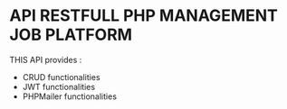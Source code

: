 # API RESTFULL PHP MANAGEMENT JOB PLATFORM
 <!--This api gives all component which can use in a job platform and provide all functionnalities that you need-->

 THIS API provides :

- CRUD functionalities
- JWT functionalities
- PHPMailer functionalities


